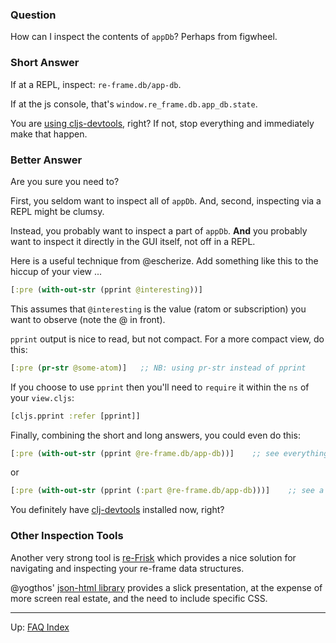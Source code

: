 ### Question

How can I inspect the contents of `appDb`?  Perhaps from figwheel.

### Short Answer

If at a REPL, inspect:  `re-frame.db/app-db`.  

If at the js console, that's `window.re_frame.db.app_db.state`.

You are [using cljs-devtools](https://github.com/binaryage/cljs-devtools), right? 
If not, stop everything and immediately make that happen. 

### Better Answer

Are you sure you need to?

First, you seldom want to inspect all of `appDb`. 
And, second, inspecting via a REPL might be clumsy. 

Instead, you probably want to inspect a part of `appDb`. __And__ you probably want 
to inspect it directly in the GUI itself, not off in a REPL. 

Here is a useful technique from @escherize. Add something like this to 
the hiccup of your view ...
```clj
[:pre (with-out-str (pprint @interesting))] 
```
This assumes that `@interesting` is the value (ratom or subscription)
you want to observe (note the @ in front).

`pprint` output is nice to read, but not compact. For a more compact view, do this: 
```clj
[:pre (pr-str @some-atom)]   ;; NB: using pr-str instead of pprint
```

If you choose to use `pprint` then you'll need to `require` it within the `ns` of your `view.cljs`:
```clj
[cljs.pprint :refer [pprint]]
```

Finally, combining the short and long answers, you could even do this:
```clj
[:pre (with-out-str (pprint @re-frame.db/app-db))]    ;; see everything!
```
or 
```clj
[:pre (with-out-str (pprint (:part @re-frame.db/app-db)))]    ;; see a part of it!
```

You definitely have [clj-devtools](https://github.com/binaryage/cljs-devtools) installed now, right?

### Other Inspection Tools

Another very strong tool is [re-Frisk](https://github.com/flexsurfer/re-frisk) which 
provides a nice solution for navigating and inspecting your re-frame data structures.

@yogthos' [json-html library](https://github.com/yogthos/json-html) provides 
a slick presentation, at the expense of more screen real estate, and the 
need to include specific CSS.

***

Up:  [FAQ Index](README.md)&nbsp;&nbsp;&nbsp;&nbsp;&nbsp;&nbsp;


<!-- START doctoc generated TOC please keep comment here to allow auto update -->
<!-- DON'T EDIT THIS SECTION, INSTEAD RE-RUN doctoc TO UPDATE -->
<!-- END doctoc generated TOC please keep comment here to allow auto update -->
